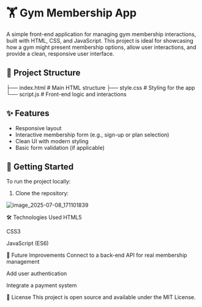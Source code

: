 # 🏋️ Gym Membership App

A simple front-end application for managing gym membership interactions, built with HTML, CSS, and JavaScript. This project is ideal for showcasing how a gym might present membership options, allow user interactions, and provide a clean, responsive user interface.

## 📁 Project Structure

├── index.html # Main HTML structure
├── style.css # Styling for the app
└── script.js # Front-end logic and interactions



## ✨ Features

- Responsive layout
- Interactive membership form (e.g., sign-up or plan selection)
- Clean UI with modern styling
- Basic form validation (if applicable)

## 🚀 Getting Started

To run the project locally:

1. Clone the repository:


![image_2025-07-08_171101839](https://github.com/user-attachments/assets/6abde328-e608-433d-a65f-7b16f5254225)



🛠️ Technologies Used
HTML5

CSS3

JavaScript (ES6)


📌 Future Improvements
Connect to a back-end API for real membership management

Add user authentication

Integrate a payment system

📄 License
This project is open source and available under the MIT License.

